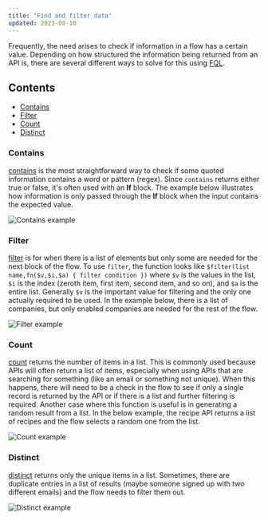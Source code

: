 ```yaml
---
title: "Find and filter data"
updated: 2023-08-10
---
```


Frequently, the need arises to check if information in a flow has a certain value. Depending on how structured the information being returned from an API is, there are several different ways to solve for this using [FQL](../../flows-query-language/introduction-to-fql/).

## Contents

* [Contains](#contains)
* [Filter](#filter)
* [Count](#count)
* [Distinct](#distinct)

### Contains

[contains](../../flows-query-language/function-reference/#contains) is the most straightforward way to check if some quoted information contains a word or pattern (regex). Since `contains` returns either true or false, it's often used with an **If** block. The example below illustrates how information is only passed through the **If** block when the input contains the expected value.

<img src="https://assets.postman.com/postman-labs-docs/concepts/contains-example.png" alt="Contains example" fetchpriority="low" loading="lazy" />

### Filter

[filter](../../flows-query-language/function-reference/#filter) is for when there is a list of elements but only some are needed for the next block of the flow. To use `filter`, the function looks like `$filter(list name,fn($v,$i,$a) { filter condition })` where `$v` is the values in the list, `$i` is the index (zeroth item, first item, second item, and so on), and `$a` is the entire list. Generally `$v` is the important value for filtering and the only one actually required to be used. In the example below, there is a list of companies, but only enabled companies are needed for the rest of the flow.

<img src="https://assets.postman.com/postman-labs-docs/concepts/filter-example.png" alt="Filter example" fetchpriority="low" loading="lazy" />

### Count

[count](../../flows-query-language/function-reference/#count) returns the number of items in a list. This is commonly used because APIs will often return a list of items, especially when using APIs that are searching for something (like an email or something not unique). When this happens, there will need to be a check in the flow to see if only a single record is returned by the API or if there is a list and further filtering is required. Another case where this function is useful is in generating a random result from a list. In the below example, the recipe API returns a list of recipes and the flow selects a random one from the list.

<img src="https://assets.postman.com/postman-labs-docs/concepts/count-example.png" alt="Count example" fetchpriority="low" loading="lazy" />

### Distinct

[distinct](../../flows-query-language/function-reference/#distinct) returns only the unique items in a list. Sometimes, there are duplicate entries in a list of results (maybe someone signed up with two different emails) and the flow needs to filter them out.

<img src="https://assets.postman.com/postman-labs-docs/concepts/distinct-example.png" alt="Distinct example" fetchpriority="low" loading="lazy" />
